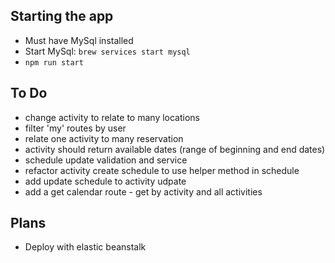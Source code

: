 ## Starting the app

- Must have MySql installed
- Start MySql: `brew services start mysql`
- `npm run start`

## To Do

- change activity to relate to many locations
- filter 'my' routes by user
- relate one activity to many reservation
- activity should return available dates (range of beginning and end dates)
- schedule update validation and service
- refactor activity create schedule to use helper method in schedule
- add update schedule to activity udpate
- add a get calendar route - get by activity and all activities

## Plans

- Deploy with elastic beanstalk

